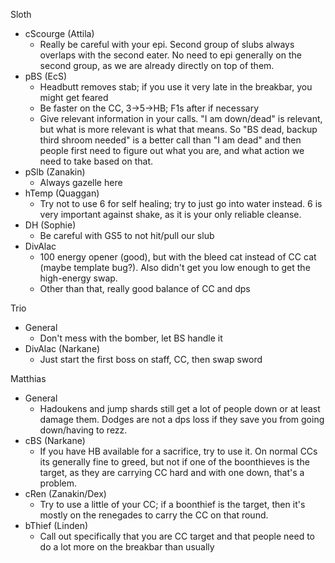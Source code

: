 Sloth
- cScourge (Attila)
	- Really be careful with your epi. Second group of slubs always overlaps with the second eater. No need to epi generally on the second group, as we are already directly on top of them.
- pBS (EcS)
	- Headbutt removes stab; if you use it very late in the breakbar, you might get feared
	- Be faster on the CC, 3->5->HB; F1s after if necessary
	- Give relevant information in your calls. "I am down/dead" is relevant, but what is more relevant is what that means. So "BS dead, backup third shroom needed" is a better call than "I am dead" and then people first need to figure out what you are, and what action we need to take based on that.
- pSlb (Zanakin)
	- Always gazelle here
- hTemp (Quaggan)
	- Try not to use 6 for self healing; try to just go into water instead. 6 is very important against shake, as it is your only reliable cleanse.
- DH (Sophie)
	- Be careful with GS5 to not hit/pull our slub
- DivAlac
	- 100 energy opener (good), but with the bleed cat instead of CC cat (maybe template bug?). Also didn't get you low enough to get the high-energy swap.
	- Other than that, really good balance of CC and dps
	
Trio
- General
	- Don't mess with the bomber, let BS handle it
- DivAlac (Narkane)
	- Just start the first boss on staff, CC, then swap sword
	
Matthias
- General
	- Hadoukens and jump shards still get a lot of people down or at least damage them. Dodges are not a dps loss if they save you from going down/having to rezz.
- cBS (Narkane)
	- If you have HB available for a sacrifice, try to use it. On normal CCs its generally fine to greed, but not if one of the boonthieves is the target, as they are carrying CC hard and with one down, that's a problem.
- cRen (Zanakin/Dex)
	- Try to use a little of your CC; if a boonthief is the target, then it's mostly on the renegades to carry the CC on that round.
- bThief (Linden)
	- Call out specifically that you are CC target and that people need to do a lot more on the breakbar than usually
